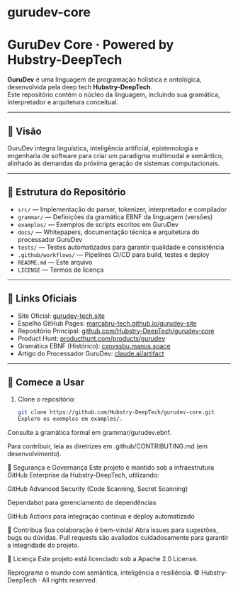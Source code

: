 # gurudev-core
# GuruDev Core · Powered by Hubstry-DeepTech

**GuruDev** é uma linguagem de programação holística e ontológica, desenvolvida pela deep tech **Hubstry-DeepTech**.  
Este repositório contém o núcleo da linguagem, incluindo sua gramática, interpretador e arquitetura conceitual.

---

## 🌟 Visão

GuruDev integra linguística, inteligência artificial, epistemologia e engenharia de software para criar um paradigma multimodal e semântico, alinhado às demandas da próxima geração de sistemas computacionais.

---

## 📂 Estrutura do Repositório

- `src/` — Implementação do parser, tokenizer, interpretador e compilador  
- `grammar/` — Definições da gramática EBNF da linguagem (versões)  
- `examples/` — Exemplos de scripts escritos em GuruDev  
- `docs/` — Whitepapers, documentação técnica e arquitetura do processador GuruDev  
- `tests/` — Testes automatizados para garantir qualidade e consistência  
- `.github/workflows/` — Pipelines CI/CD para build, testes e deploy  
- `README.md` — Este arquivo  
- `LICENSE` — Termos de licença

---

## 🔗 Links Oficiais

- Site Oficial: [gurudev-tech.site](https://gurudev-tech.site)  
- Espelho GitHub Pages: [marcabru-tech.github.io/gurudev-site](https://marcabru-tech.github.io/gurudev-site/)  
- Repositório Principal: [github.com/Hubstry-DeepTech/gurudev-core](https://github.com/Hubstry-DeepTech/gurudev-core)  
- Product Hunt: [producthunt.com/products/gurudev](https://www.producthunt.com/products/gurudev)  
- Gramática EBNF (Histórico): [cxnvssbu.manus.space](https://cxnvssbu.manus.space/)  
- Artigo do Processador GuruDev: [claude.ai/artifact](https://claude.ai/public/artifacts/73e2a8b5-535e-4ac7-9f9f-181936263727)  

---

## 🚀 Comece a Usar

1. Clone o repositório:  
   ```bash
   git clone https://github.com/Hubstry-DeepTech/gurudev-core.git
   Explore os exemplos em examples/.

Consulte a gramática formal em grammar/gurudev.ebnf.

Para contribuir, leia as diretrizes em .github/CONTRIBUTING.md (em desenvolvimento).

🔐 Segurança e Governança
Este projeto é mantido sob a infraestrutura GitHub Enterprise da Hubstry-DeepTech, utilizando:

GitHub Advanced Security (Code Scanning, Secret Scanning)

Dependabot para gerenciamento de dependências

GitHub Actions para integração contínua e deploy automatizado

🤝 Contribua
Sua colaboração é bem-vinda! Abra issues para sugestões, bugs ou dúvidas. Pull requests são avaliados cuidadosamente para garantir a integridade do projeto.

📜 Licença
Este projeto está licenciado sob a Apache 2.0 License.

Reprograme o mundo com semântica, inteligência e resiliência.
© Hubstry-DeepTech · All rights reserved.

